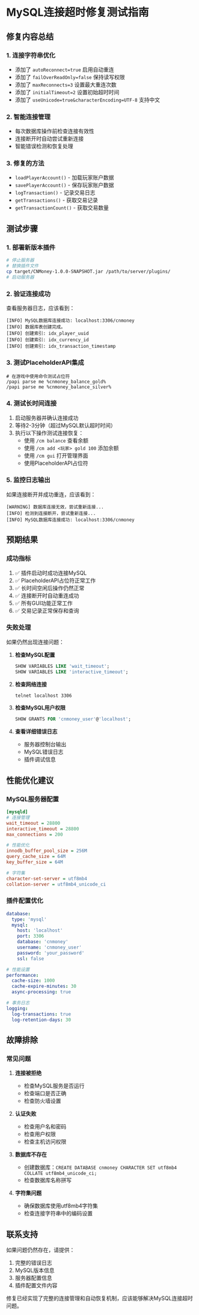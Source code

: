 # MySQL连接超时修复测试指南

## 修复内容总结

### 1. 连接字符串优化
- 添加了 `autoReconnect=true` 启用自动重连
- 添加了 `failOverReadOnly=false` 保持读写权限
- 添加了 `maxReconnects=3` 设置最大重连次数
- 添加了 `initialTimeout=2` 设置初始超时时间
- 添加了 `useUnicode=true&characterEncoding=UTF-8` 支持中文

### 2. 智能连接管理
- 每次数据库操作前检查连接有效性
- 连接断开时自动尝试重新连接
- 智能错误检测和恢复处理

### 3. 修复的方法
- `loadPlayerAccount()` - 加载玩家账户数据
- `savePlayerAccount()` - 保存玩家账户数据
- `logTransaction()` - 记录交易日志
- `getTransactions()` - 获取交易记录
- `getTransactionCount()` - 获取交易数量

## 测试步骤

### 1. 部署新版本插件
```bash
# 停止服务器
# 替换插件文件
cp target/CNMoney-1.0.0-SNAPSHOT.jar /path/to/server/plugins/
# 启动服务器
```

### 2. 验证连接成功
查看服务器日志，应该看到：
```
[INFO] MySQL数据库连接成功: localhost:3306/cnmoney
[INFO] 数据库表创建完成。
[INFO] 创建索引: idx_player_uuid
[INFO] 创建索引: idx_currency_id
[INFO] 创建索引: idx_transaction_timestamp
```

### 3. 测试PlaceholderAPI集成
```
# 在游戏中使用命令测试占位符
/papi parse me %cnmoney_balance_gold%
/papi parse me %cnmoney_balance_silver%
```

### 4. 测试长时间连接
1. 启动服务器并确认连接成功
2. 等待2-3分钟（超过MySQL默认超时时间）
3. 执行以下操作测试连接恢复：
   - 使用 `/cm balance` 查看余额
   - 使用 `/cm add <玩家> gold 100` 添加余额
   - 使用 `/cm gui` 打开管理界面
   - 使用PlaceholderAPI占位符

### 5. 监控日志输出
如果连接断开并成功重连，应该看到：
```
[WARNING] 数据库连接无效，尝试重新连接...
[INFO] 检测到连接断开，尝试重新连接...
[INFO] MySQL数据库连接成功: localhost:3306/cnmoney
```

## 预期结果

### 成功指标
1. ✅ 插件启动时成功连接MySQL
2. ✅ PlaceholderAPI占位符正常工作
3. ✅ 长时间空闲后操作仍然正常
4. ✅ 连接断开时自动重连成功
5. ✅ 所有GUI功能正常工作
6. ✅ 交易记录正常保存和查询

### 失败处理
如果仍然出现连接问题：

1. **检查MySQL配置**
   ```sql
   SHOW VARIABLES LIKE 'wait_timeout';
   SHOW VARIABLES LIKE 'interactive_timeout';
   ```

2. **检查网络连接**
   ```bash
   telnet localhost 3306
   ```

3. **检查MySQL用户权限**
   ```sql
   SHOW GRANTS FOR 'cnmoney_user'@'localhost';
   ```

4. **查看详细错误日志**
   - 服务器控制台输出
   - MySQL错误日志
   - 插件调试信息

## 性能优化建议

### MySQL服务器配置
```ini
[mysqld]
# 连接管理
wait_timeout = 28800
interactive_timeout = 28800
max_connections = 200

# 性能优化
innodb_buffer_pool_size = 256M
query_cache_size = 64M
key_buffer_size = 64M

# 字符集
character-set-server = utf8mb4
collation-server = utf8mb4_unicode_ci
```

### 插件配置优化
```yaml
database:
  type: 'mysql'
  mysql:
    host: 'localhost'
    port: 3306
    database: 'cnmoney'
    username: 'cnmoney_user'
    password: 'your_password'
    ssl: false

# 性能设置
performance:
  cache-size: 1000
  cache-expire-minutes: 30
  async-processing: true

# 事务日志
logging:
  log-transactions: true
  log-retention-days: 30
```

## 故障排除

### 常见问题

1. **连接被拒绝**
   - 检查MySQL服务是否运行
   - 检查端口是否正确
   - 检查防火墙设置

2. **认证失败**
   - 检查用户名和密码
   - 检查用户权限
   - 检查主机访问权限

3. **数据库不存在**
   - 创建数据库：`CREATE DATABASE cnmoney CHARACTER SET utf8mb4 COLLATE utf8mb4_unicode_ci;`
   - 检查数据库名称拼写

4. **字符集问题**
   - 确保数据库使用utf8mb4字符集
   - 检查连接字符串中的编码设置

## 联系支持

如果问题仍然存在，请提供：
1. 完整的错误日志
2. MySQL版本信息
3. 服务器配置信息
4. 插件配置文件内容

修复已经实现了完整的连接管理和自动恢复机制，应该能够解决MySQL连接超时问题。

